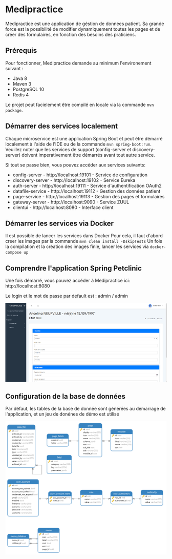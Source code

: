 # Medipractice

Medipractice est une application de géstion de données patient.
Sa grande force est la possibilité de modifier dynamiquement toutes les pages et de créer des formulaires, en fonction des besoins des praticiens.



## Prérequis
Pour fonctionner, Medipractice demande au minimum l'environement suivant :

- Java 8
- Maven 3
- PostgreSQL 10 
- Redis 4

Le projet peut facielement être compilé en locale via la commande `mvn package`.


## Démarrer des services localement
Chaque microservice est une application Spring Boot et peut être démarré localement à l'aide de l'IDE ou de la commande `mvn spring-boot:run`. 
Veuillez noter que les services de support (config-server et discovery-server) doivent imperativement être démarrés avant tout autre service.

Si tout se passe bien, vous pouvez accéder aux services suivants:
* config-server     - http://localhost:19101 - Service de configuration
* discovery-server  - http://localhost:19102 - Service Eureka
* auth-server       - http://localhost:19111 - Service d'authentification OAuth2
* datafile-service  - http://localhost:19112 - Gestion des données patient
* page-service      - http://localhost:19113 - Gestion des pages et formulaires
* gateway-server    - http://localhost:9090 - Service ZUUL
* clientui          - http://localhost:8080 - Interface client


## Démarrer les services via Docker
Il est possible de lancer les services dans Docker
Pour cela, il faut d'abord creer les images par la commande `mvn clean install -DskipTests`
Un fois la compilation et la création des images finie, lancer les services via `docker-compose up`


## Comprendre l'application Spring Petclinic

Une fois démarré, vous pouvez accéder à Medipractice ici: http://localhost:8080

Le login et le mot de passe par default est : admin / admin


![Exemple de formulaire](docs/pic1.png)

## Configuration de la base de données

Par défaut, les tables de la base de donnée sont générées au demarrage de l'application, et un jeu de donénes de démo est utilisé

![Base de donnée](docs/bdd.png)
